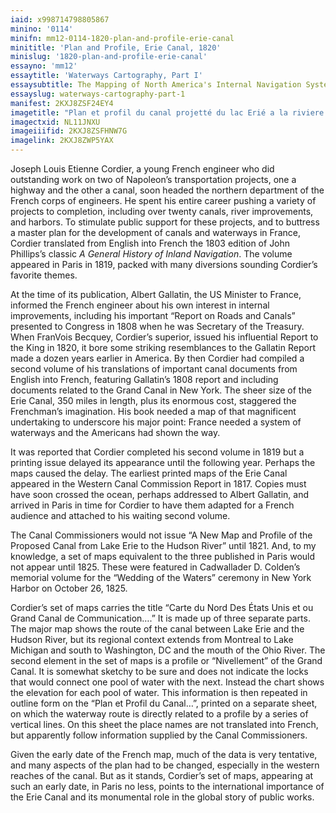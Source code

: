 ```yaml
---
iaid: x998714798805867
minino: '0114'
minifn: mm12-0114-1820-plan-and-profile-erie-canal
minititle: 'Plan and Profile, Erie Canal, 1820'
minislug: '1820-plan-and-profile-erie-canal'
essayno: 'mm12'
essaytitle: 'Waterways Cartography, Part I'
essaysubtitle: The Mapping of North America's Internal Navigation Systems
essayslug: waterways-cartography-part-1
manifest: 2KXJ8ZSF24EY4
imagetitle: "Plan et profil du canal projetté du lac Erié a la riviere Hudson dans l'etat de Neuwyork"
imagectxid: NL11JNXU
imageiiifid: 2KXJ8ZSFHNW7G
imagelink: 2KXJ8ZWP5YAX
---
```

Joseph Louis Etienne Cordier, a young French engineer who did outstanding work on two of Napoleon’s transportation projects, one a highway and the other a canal, soon headed the northern department of the French corps of engineers. He spent his entire career pushing a variety of projects to completion, including over twenty canals, river improvements, and harbors. To stimulate public support for these projects, and to buttress a master plan for the development of canals and waterways in France, Cordier translated from English into French the 1803 edition of John Phillips’s classic _A_ _General History of Inland Navigation_. The volume appeared in Paris in 1819, packed with many diversions sounding Cordier’s favorite themes. 

At the time of its publication, Albert Gallatin, the US Minister to France, informed the French engineer about his own interest in internal improvements, including his important “Report on Roads and Canals” presented to Congress in 1808 when he was Secretary of the Treasury. When FranVois Becquey, Cordier’s superior, issued his influential Report to the King in 1820, it bore some striking resemblances to the Gallatin Report made a dozen years earlier in America. By then Cordier had compiled a second volume of his translations of important canal documents from English into French, featuring Gallatin’s 1808 report and including documents related to the Grand Canal in New York. The sheer size of the Erie Canal, 350 miles in length, plus its enormous cost, staggered the Frenchman’s imagination. His book needed a map of that magnificent undertaking to underscore his major point: France needed a system of waterways and the Americans had shown the way. 

It was reported that Cordier completed his second volume in 1819 but a printing issue delayed its appearance until the following year. Perhaps the maps caused the delay. The earliest printed maps of the Erie Canal appeared in the Western Canal Commission Report in 1817. Copies must have soon crossed the ocean, perhaps addressed to Albert Gallatin, and arrived in Paris in time for Cordier to have them adapted for a French audience and attached to his waiting second volume. 

The Canal Commissioners would not issue “A New Map and Profile of the Proposed Canal from Lake Erie to the Hudson River” until 1821. And, to my knowledge, a set of maps equivalent to the three published in Paris would not appear until 1825. These were featured in Cadwallader D. Colden’s memorial volume for the “Wedding of the Waters” ceremony in New York Harbor on October 26, 1825. 

Cordier’s set of maps carries the title “Carte du Nord Des États Unis et ou Grand Canal de Communication….” It is made up of three separate parts. The major map shows the route of the canal between Lake Erie and the Hudson River, but its regional context extends from Montreal to Lake Michigan and south to Washington, DC and the mouth of the Ohio River. The second element in the set of maps is a profile or “Nivellement” of the Grand Canal. It is somewhat sketchy to be sure and does not indicate the locks that would connect one pool of water with the next. Instead the chart shows the elevation for each pool of water. This information is then repeated in outline form on the “Plan et Profil du Canal…”, printed on a separate sheet, on which the waterway route is directly related to a profile by a series of vertical lines. On this sheet the place names are not translated into French, but apparently follow information supplied by the Canal Commissioners. 

Given the early date of the French map, much of the data is very tentative, and many aspects of the plan had to be changed, especially in the western reaches of the canal. But as it stands, Cordier’s set of maps, appearing at such an early date, in Paris no less, points to the international importance of the Erie Canal and its monumental role in the global story of public works. 

